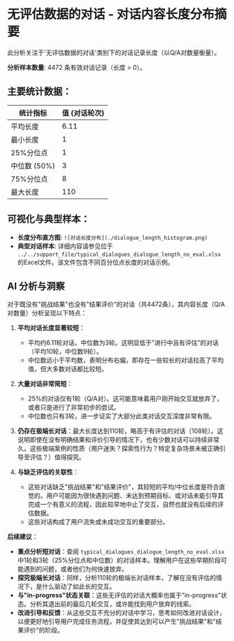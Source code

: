 # 无评估数据的对话 - 对话内容长度分布摘要

此分析关注于'无评估数据的对话'类别下的对话记录长度（以Q/A对数量衡量）。

**分析样本数量**: 4472 条有效对话记录（长度 > 0）。

## 主要统计数据：
| 统计指标        | 值 (对话轮次) |
|-----------------|---------------|
| 平均长度        | 6.11       |
| 最小长度        | 1       |
| 25%分位点       | 1       |
| 中位数 (50%)    | 3    |
| 75%分位点       | 8       |
| 最大长度        | 110       |

## 可视化与典型样本：
- **长度分布直方图**: `![对话长度分布](./dialogue_length_histogram.png)`
- **典型对话样本**: 详细内容请参见位于 `../../support_file/typical_dialogues_dialogue_length_no_eval.xlsx` 的Excel文件。该文件包含不同百分位点长度的对话示例。

## AI 分析与洞察

对于既没有"挑战结果"也没有"结果评价"的对话（共4472条），其内容长度（Q/A对数量）分析呈现以下特点：

1.  **平均对话长度显著较短**：
    *   平均约6.11轮对话，中位数为3轮。这明显低于"进行中且有评估"的对话（平均10轮，中位数9轮）。
    *   中位数远小于平均数，表明分布右偏，即存在一些较长的对话拉高了平均值，但大多数对话都比较短。

2.  **大量对话非常简短**：
    *   25%的对话仅有1轮（Q/A对）。这可能意味着用户刚开始交互就放弃了，或者只是进行了非常初步的尝试。
    *   中位数也只有3轮，进一步证实了大部分此类对话交互深度非常有限。

3.  **仍存在极端长对话**：最大长度达到110轮，略高于有评估的对话（108轮）。这说明即使在没有明确结果和评价引导的情况下，也有少数对话可以持续非常久。这些极端案例的性质（用户迷失？探索性行为？特定复杂场景未被正确引导至评估？）值得探究。

4.  **与缺乏评估的关联性**：
    *   这些对话缺乏"挑战结果"和"结果评价"，其较短的平均/中位长度是符合直觉的。用户可能因为很快遇到问题、未达到预期目标、或对话未能引导其完成一个有意义的流程，因此较早地中止了交互，自然也就没有后续的评估数据。
    *   这些对话构成了用户流失或未成功交互的重要部分。

**后续建议**：
*   **重点分析短对话**：查阅 `typical_dialogues_dialogue_length_no_eval.xlsx` 中1轮和3轮（25%分位点和中位数）的对话样本。理解用户在这些早期阶段可能遇到的问题，或者他们为何快速放弃。
*   **探究极端长对话**：同样，分析110轮的极端长对话样本，了解在没有评估的情况下，是什么驱动了如此长的交互。
*   **与"in-progress"状态关联**：这些无评估的对话大概率也属于"in-progress"状态。分析其退出前的最后几轮交互，或许能找到用户放弃的线索。
*   **改进引导和反馈**：从这些交互不充分的对话中学习，思考如何改进对话设计，以便更好地引导用户完成任务流程，并促使其达到可以产生"挑战结果"和"结果评价"的阶段。
